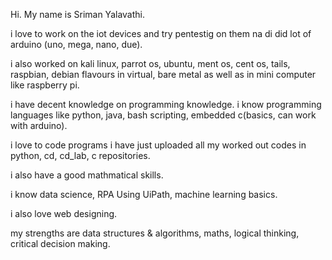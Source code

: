<p>Hi. My name is Sriman Yalavathi.
  </p>
<p>i love to work on the iot devices and try pentestig on them na di did lot of arduino (uno, mega, nano, due).
  </p>
<p>i also worked on kali linux, parrot os, ubuntu, ment os, cent os, tails, raspbian, debian flavours in virtual, bare metal as well as in mini computer like raspberry pi.
  </p>
<p>i have decent knowledge on programming knowledge. i know programming languages like python, java, bash scripting, embedded c(basics, can work with arduino). 
  </p>
<p>i love to code programs i have just uploaded all my worked out codes in python, cd, cd_lab, c repositories.
  </p>
<p>i also have a good mathmatical skills.
  </p>
<p>i know data science, RPA Using UiPath, machine learning basics.
  </p>
<p>i also love web designing.
  </p>
<p>my strengths are data structures & algorithms, maths, logical thinking, critical decision making.
  </p>
<!---
Srimany123/Srimany123 is a ✨ special ✨ repository because its `README.md` (this file) appears on your GitHub profile.
You can click the Preview link to take a look at your changes.
--->
